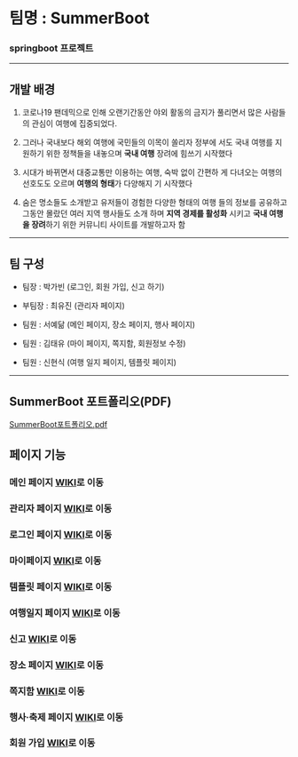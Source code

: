 # 팀명 : SummerBoot

### springboot 프로젝트

---

## 개발 배경

1. 코로나19 팬데믹으로 인해 오랜기간동안 야외 활동의 금지가
풀리면서 많은 사람들의 관심이 여행에 집중되었다.

2. 그러나 국내보다 해외 여행에 국민들의 이목이 쏠리자 정부에
서도 국내 여행를 지원하기 위한 정책들을 내놓으며 **국내 여행**
장려에 힘쓰기 시작했다

3. 시대가 바뀌면서 대중교통만 이용하는 여행, 숙박 없이 간편하
게 다녀오는 여행의 선호도도 오르며 **여행의 형태**가 다양해지
기 시작했다

4. 숨은 명소들도 소개받고 유저들이 경험한 다양한 형태의 여행
들의 정보를 공유하고 그동안 몰랐던 여러 지역 행사들도 소개
하며 **지역 경제를 활성화** 시키고 **국내 여행을 장려**하기 위한
커뮤니티 사이트를 개발하고자 함
---

## 팀 구성

- 팀장 : 박가빈 (로그인, 회원 가입, 신고 하기)  

- 부팀장 : 최유진 (관리자 페이지)  

- 팀원 : 서예닮 (메인 페이지, 장소 페이지, 행사 페이지)  

- 팀원 : 김태유 (마이 페이지, 쪽지함, 회원정보 수정)  

- 팀원 : 신현식 (여행 일지 페이지, 템플릿 페이지)  
---

## SummerBoot 포트폴리오(PDF)
[SummerBoot포트폴리오.pdf](https://github.com/SummerBoot-pickOD/pickOD_SB/blob/main/SummerBoot%20%ED%8F%AC%ED%8A%B8%ED%8F%B4%EB%A6%AC%EC%98%A4.pdf)

## 페이지 기능
### 메인 페이지 [WIKI](https://github.com/ahdtlfvhrtls/pickOD_SB/wiki/%EB%A9%94%EC%9D%B8-%ED%8E%98%EC%9D%B4%EC%A7%80)로 이동
### 관리자 페이지 [WIKI](https://github.com/ahdtlfvhrtls/pickOD_SB/wiki/%EA%B4%80%EB%A6%AC%EC%9E%90-%ED%8E%98%EC%9D%B4%EC%A7%80)로 이동
### 로그인 페이지 [WIKI](https://github.com/ahdtlfvhrtls/pickOD_SB/wiki/%EB%A1%9C%EA%B7%B8%EC%9D%B8)로 이동
### 마이페이지 [WIKI](https://github.com/ahdtlfvhrtls/pickOD_SB/wiki/%EB%A7%88%EC%9D%B4%ED%8E%98%EC%9D%B4%EC%A7%80)로 이동
### 템플릿 페이지 [WIKI](https://github.com/ahdtlfvhrtls/pickOD_SB/wiki/%ED%85%9C%ED%94%8C%EB%A6%BF-%ED%8E%98%EC%9D%B4%EC%A7%80)로 이동
### 여행일지 페이지 [WIKI](https://github.com/ahdtlfvhrtls/pickOD_SB/wiki/%EC%97%AC%ED%96%89%EC%9D%BC%EC%A7%80-%ED%8E%98%EC%9D%B4%EC%A7%80)로 이동
### 신고 [WIKI](https://github.com/ahdtlfvhrtls/pickOD_SB/wiki/%EC%8B%A0%EA%B3%A0)로 이동
### 장소 페이지 [WIKI](https://github.com/ahdtlfvhrtls/pickOD_SB/wiki/%EC%9E%A5%EC%86%8C-%ED%8E%98%EC%9D%B4%EC%A7%80)로 이동
### 쪽지함 [WIKI](https://github.com/ahdtlfvhrtls/pickOD_SB/wiki/%EC%AA%BD%EC%A7%80%ED%95%A8)로 이동
### 행사·축제 페이지 [WIKI](https://github.com/ahdtlfvhrtls/pickOD_SB/wiki/%ED%96%89%EC%82%AC%C2%B7%EC%B6%95%EC%A0%9C-%ED%8E%98%EC%9D%B4%EC%A7%80)로 이동
### 회원 가입 [WIKI](https://github.com/ahdtlfvhrtls/pickOD_SB/wiki/%ED%9A%8C%EC%9B%90%EA%B0%80%EC%9E%85)로 이동




